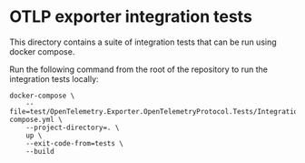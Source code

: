# OTLP exporter integration tests

This directory contains a suite of integration tests that can be run using
docker compose.

Run the following command from the root of the repository to run the
integration tests locally:

```shell
docker-compose \
    --file=test/OpenTelemetry.Exporter.OpenTelemetryProtocol.Tests/IntegrationTest/docker-compose.yml \
    --project-directory=. \
    up \
    --exit-code-from=tests \
    --build
```
